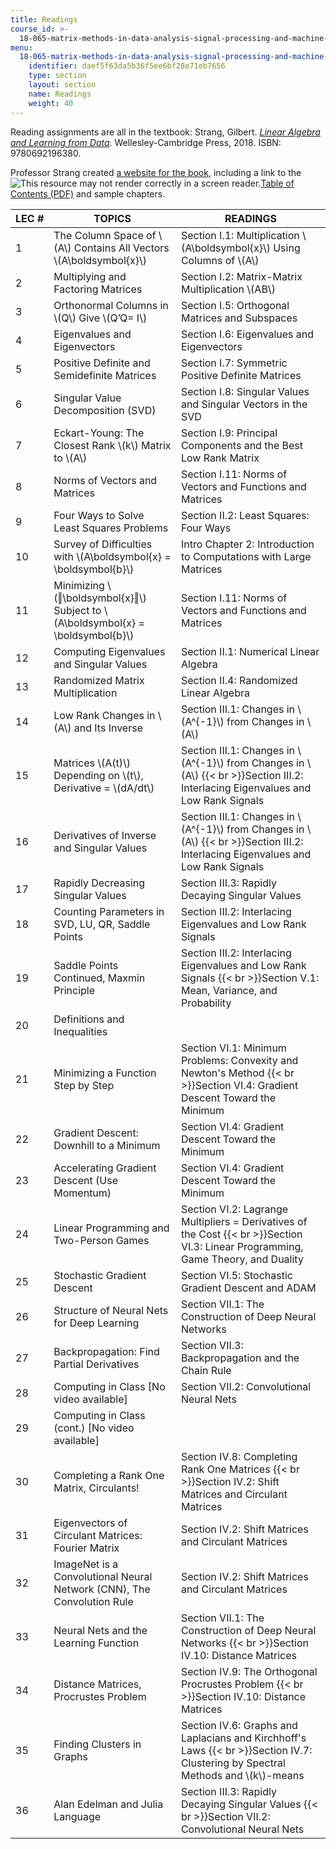```yaml
---
title: Readings
course_id: >-
  18-065-matrix-methods-in-data-analysis-signal-processing-and-machine-learning-spring-2018
menu:
  18-065-matrix-methods-in-data-analysis-signal-processing-and-machine-learning-spring-2018:
    identifier: daef5f63da5b36f5ee6bf28e71eb7656
    type: section
    layout: section
    name: Readings
    weight: 40
---
```

Reading assignments are all in the textbook: Strang, Gilbert. _[Linear Algebra and Learning from Data](http://math.mit.edu/~gs/learningfromdata/)_. Wellesley-Cambridge Press, 2018. ISBN: 9780692196380.

Professor Strang created [a website for the book](http://math.mit.edu/~gs/learningfromdata/), including a link to the ![This resource may not render correctly in a screen reader.](/images/inacessible.gif)[Table of Contents (PDF)](http://math.mit.edu/%7Egs/learningfromdata/dsla_toc.pdf) and sample chapters.

| LEC # | TOPICS | READINGS |
| --- | --- | --- |
| 1 | The Column Space of \\(A\\) Contains All Vectors \\(A\\boldsymbol{x}\\) | Section I.1: Multiplication \\(A\\boldsymbol{x}\\) Using Columns of \\(A\\) |
| 2 | Multiplying and Factoring Matrices  | Section I.2: Matrix-Matrix Multiplication \\(AB\\) |
| 3 | Orthonormal Columns in \\(Q\\) Give \\(Q’Q= I\\) | Section I.5: Orthogonal Matrices and Subspaces |
| 4 | Eigenvalues and Eigenvectors | Section I.6: Eigenvalues and Eigenvectors |
| 5 | Positive Definite and Semidefinite Matrices | Section I.7: Symmetric Positive Definite Matrices |
| 6 | Singular Value Decomposition (SVD) | Section I.8: Singular Values and Singular Vectors in the SVD |
| 7 | Eckart-Young: The Closest Rank \\(k\\) Matrix to \\(A\\) | Section I.9: Principal Components and the Best Low Rank Matrix |
| 8 | Norms of Vectors and Matrices | Section I.11: Norms of Vectors and Functions and Matrices |
| 9 | Four Ways to Solve Least Squares Problems | Section II.2: Least Squares: Four Ways |
| 10 | Survey of Difficulties with \\(A\\boldsymbol{x} = \\boldsymbol{b}\\) | Intro Chapter 2: Introduction to Computations with Large Matrices |
| 11 | Minimizing \\(‖\\boldsymbol{x}‖\\) Subject to \\(A\\boldsymbol{x} = \\boldsymbol{b}\\) | Section I.11: Norms of Vectors and Functions and Matrices |
| 12 | Computing Eigenvalues and Singular Values | Section II.1: Numerical Linear Algebra |
| 13 | Randomized Matrix Multiplication | Section II.4: Randomized Linear Algebra |
| 14 | Low Rank Changes in \\(A\\) and Its Inverse | Section III.1: Changes in \\(A^{-1}\\) from Changes in \\(A\\) |
| 15 | Matrices \\(A(t)\\) Depending on \\(t\\), Derivative = \\(dA/dt\\) | Section III.1: Changes in \\(A^{-1}\\) from Changes in \\(A\\)  {{< br >}}Section III.2: Interlacing Eigenvalues and Low Rank Signals |
| 16 | Derivatives of Inverse and Singular Values | Section III.1: Changes in \\(A^{-1}\\) from Changes in \\(A\\)  {{< br >}}Section III.2: Interlacing Eigenvalues and Low Rank Signals |
| 17 | Rapidly Decreasing Singular Values | Section III.3: Rapidly Decaying Singular Values |
| 18 | Counting Parameters in SVD, LU, QR, Saddle Points | Section III.2: Interlacing Eigenvalues and Low Rank Signals |
| 19 | Saddle Points Continued, Maxmin Principle | Section III.2: Interlacing Eigenvalues and Low Rank Signals  {{< br >}}Section V.1: Mean, Variance, and Probability |
| 20 | Definitions and Inequalities |   |
| 21 | Minimizing a Function Step by Step | Section VI.1: Minimum Problems: Convexity and Newton's Method  {{< br >}}Section VI.4: Gradient Descent Toward the Minimum |
| 22 | Gradient Descent: Downhill to a Minimum | Section VI.4: Gradient Descent Toward the Minimum |
| 23 | Accelerating Gradient Descent (Use Momentum) | Section VI.4: Gradient Descent Toward the Minimum |
| 24 | Linear Programming and Two-Person Games | Section VI.2: Lagrange Multipliers = Derivatives of the Cost  {{< br >}}Section VI.3: Linear Programming, Game Theory, and Duality |
| 25 | Stochastic Gradient Descent | Section VI.5: Stochastic Gradient Descent and ADAM |
| 26 | Structure of Neural Nets for Deep Learning | Section VII.1: The Construction of Deep Neural Networks |
| 27 | Backpropagation: Find Partial Derivatives | Section VII.3: Backpropagation and the Chain Rule |
| 28 | Computing in Class \[No video available\] | Section VII.2: Convolutional Neural Nets |
| 29 | Computing in Class (cont.) \[No video available\] |   |
| 30 | Completing a Rank One Matrix, Circulants! | Section IV.8: Completing Rank One Matrices  {{< br >}}Section IV.2: Shift Matrices and Circulant Matrices |
| 31 | Eigenvectors of Circulant Matrices: Fourier Matrix | Section IV.2: Shift Matrices and Circulant Matrices |
| 32 | ImageNet is a Convolutional Neural Network (CNN), The Convolution Rule | Section IV.2: Shift Matrices and Circulant Matrices |
| 33 | Neural Nets and the Learning Function | Section VII.1: The Construction of Deep Neural Networks  {{< br >}}Section IV.10: Distance Matrices |
| 34 | Distance Matrices, Procrustes Problem | Section IV.9: The Orthogonal Procrustes Problem  {{< br >}}Section IV.10: Distance Matrices |
| 35 | Finding Clusters in Graphs | Section IV.6: Graphs and Laplacians and Kirchhoff's Laws  {{< br >}}Section IV.7: Clustering by Spectral Methods and \\(k\\)-means |
| 36 | Alan Edelman and Julia Language | Section III.3: Rapidly Decaying Singular Values  {{< br >}}Section VII.2: Convolutional Neural Nets